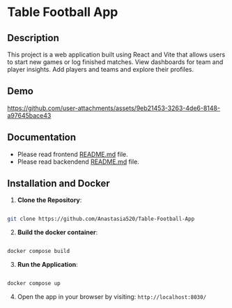 
# Table Football App

## Description
This project is a web application built using React and Vite that allows users to start new games or log finished matches. View dashboards for team and player insights. Add players and teams and explore their profiles.

## Demo


https://github.com/user-attachments/assets/9eb21453-3263-4de6-8148-a97645bace43


## Documentation
- Please read frontend [README.md](https://github.com/Anastasia520/Table-Football-App/blob/master/client/README.md) file.
- Please read backendend [README.md](https://github.com/Anastasia520/Table-Football-App/blob/master/server/README.md) file.

## Installation and Docker

  

1.  **Clone the Repository**:

  

```bash

git clone https://github.com/Anastasia520/Table-Football-App

```

  

2.  **Build the docker container**:

  

```bash

docker compose build

```

  

3.  **Run the Application**:

```bash

docker compose up

```

  

4. Open the app in your browser by visiting: `http://localhost:8030/`
